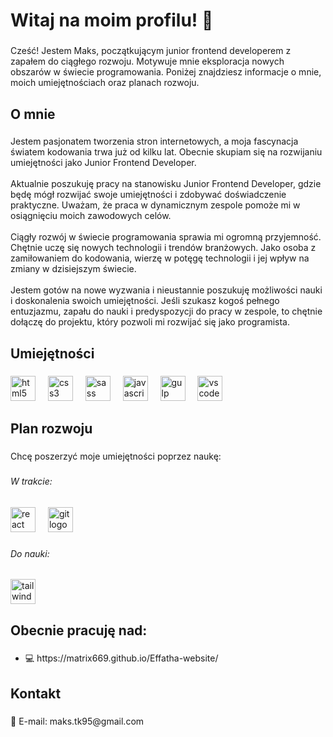 <h1 align="left">Witaj na moim profilu! 👋</h1>

###

<p align="left">Cześć! Jestem Maks, początkującym junior frontend developerem z zapałem do ciągłego rozwoju. Motywuje mnie eksploracja nowych obszarów w świecie programowania. Poniżej znajdziesz informacje o mnie, moich umiejętnościach oraz planach rozwoju.</p>

###

<h2 align="left">O mnie</h2>

###

<p align="left">Jestem pasjonatem tworzenia stron internetowych, a moja fascynacja światem kodowania trwa już od kilku lat. Obecnie skupiam się na rozwijaniu umiejętności jako Junior Frontend Developer.<br><br>Aktualnie poszukuję pracy na stanowisku Junior Frontend Developer, gdzie będę mógł rozwijać swoje umiejętności i zdobywać doświadczenie praktyczne. Uważam, że praca w dynamicznym zespole pomoże mi w osiągnięciu moich zawodowych celów.<br><br>Ciągły rozwój w świecie programowania sprawia mi ogromną przyjemność. Chętnie uczę się nowych technologii i trendów branżowych. Jako osoba z zamiłowaniem do kodowania, wierzę w potęgę technologii i jej wpływ na zmiany w dzisiejszym świecie.<br><br>Jestem gotów na nowe wyzwania i nieustannie poszukuję możliwości nauki i doskonalenia swoich umiejętności. Jeśli szukasz kogoś pełnego entuzjazmu, zapału do nauki i predyspozycji do pracy w zespole, to chętnie dołączę do projektu, który pozwoli mi rozwijać się jako programista.</p>

###

<h2 align="left">Umiejętności</h2>

###

<div align="left">
  <img src="https://cdn.jsdelivr.net/gh/devicons/devicon/icons/html5/html5-original.svg" height="40" alt="html5 logo"  />
  <img width="12" />
  <img src="https://cdn.jsdelivr.net/gh/devicons/devicon/icons/css3/css3-original.svg" height="40" alt="css3 logo"  />
  <img width="12" />
  <img src="https://cdn.jsdelivr.net/gh/devicons/devicon/icons/sass/sass-original.svg" height="40" alt="sass logo"  />
  <img width="12" />
  <img src="https://cdn.jsdelivr.net/gh/devicons/devicon/icons/javascript/javascript-original.svg" height="40" alt="javascript logo"  />
  <img width="12" />
  <img src="https://cdn.jsdelivr.net/gh/devicons/devicon/icons/gulp/gulp-plain.svg" height="40" alt="gulp logo"  />
  <img width="12" />
  <img src="https://cdn.jsdelivr.net/gh/devicons/devicon/icons/vscode/vscode-original.svg" height="40" alt="vscode logo"  />
</div>

###

<h2 align="left">Plan rozwoju</h2>

###

<p align="left">Chcę poszerzyć moje umiejętności poprzez naukę:</p>

###

<h6 align="left">W trakcie:</h6>

###

<div align="left">
  <img src="https://cdn.jsdelivr.net/gh/devicons/devicon/icons/react/react-original.svg" height="40" alt="react logo"  />
  <img width="12" />
  <img src="https://cdn.jsdelivr.net/gh/devicons/devicon/icons/git/git-original.svg" height="40" alt="git logo"  />
</div>

###

<h6 align="left">Do nauki:</h6>

###

<div align="left">
  <img src="https://cdn.jsdelivr.net/gh/devicons/devicon/icons/tailwindcss/tailwindcss-original-wordmark.svg" height="40" alt="tailwindcss logo"  />
</div>

###

<h2 align="left">Obecnie pracuję nad:</h2>

###

<ul>
  <li>💻 https://matrix669.github.io/Effatha-website/</li>
</ul>

###

<h2 align="left">Kontakt</h2>

###

<p align="left">📧 E-mail: maks.tk95@gmail.com</p>

###
